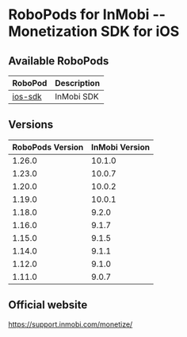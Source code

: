 # RoboPods for InMobi -- Monetization SDK for iOS

## Available RoboPods

| RoboPod                           | Description                               |
|-----------------------------------|-------------------------------------------|
| [ios-sdk](ios-sdk/)               | InMobi SDK                                |

## Versions

| RoboPods Version | InMobi Version |
|------------------|----------------|
| 1.26.0           | 10.1.0         |
| 1.23.0           | 10.0.7         |
| 1.20.0           | 10.0.2         |
| 1.19.0           | 10.0.1         |
| 1.18.0           | 9.2.0          |
| 1.16.0           | 9.1.7          |
| 1.15.0           | 9.1.5          |
| 1.14.0           | 9.1.1          |
| 1.12.0           | 9.1.0          |
| 1.11.0           | 9.0.7          |

## Official website

https://support.inmobi.com/monetize/
